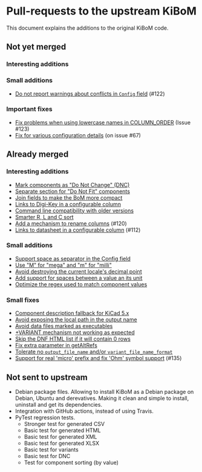 # Pull-requests to the upstream KiBoM

This document explains the additions to the original KiBoM code.

## Not yet merged

### Interesting additions

### Small additions

- [Do not report warnings about conflicts in `Config` field](Fork_PRs/No_config_conflicts.md) (#122)

### Important fixes

- [Fix problems when using lowercase names in COLUMN_ORDER](Fork_PRs/Fix_column_case.md) (Issue #123)
- [Fix for various configuration details](Fork_PRs/Fix_various_ini_details.md) (on issue #67)

## Already merged

### Interesting additions

- [Mark components as "Do Not Change" (DNC)](Fork_PRs/DNC.md)
- [Separate section for "Do Not Fit" components](Fork_PRs/Separate_DNF.md)
- [Join fields to make the BoM more compact](Fork_PRs/Join_fields.md)
- [Links to Digi-Key in a configurable column](Fork_PRs/Link_to_digikey.md)
- [Command line compatibility with older versions](Fork_PRs/CLI_compatibility.md)
- [Smarter R, L and C sort](Fork_PRs/Smart_sort_for_RLC.md)
- [Add a mechanism to rename columns](Fork_PRs/Column_Rename.md) (#120)
- [Links to datasheet in a configurable column](Fork_PRs/Datasheet_as_link.md) (#112)

### Small additions

- [Support space as separator in the Config field](Fork_PRs/Space_in_config.md)
- [Use "M" for "mega" and "m" for "milli"](Fork_PRs/Mega_prefix.md)
- [Avoid destroying the current locale's decimal point](Fork_PRs/Use_locale_decimal_point.md)
- [Add support for spaces between a value an its unit](Fork_PRs/Space_before_unit.md)
- [Optimize the regex used to match component values](Fork_PRs/Optimize_units_regex.md)

### Small fixes

- [Component description fallback for KiCad 5.x](Fork_PRs/Description_Fallback.md)
- [Avoid exposing the local path in the output name](Fork_PRs/No_path_in_name.md)
- [Avoid data files marked as executables](Fork_PRs/No_executable_data.md)
- [+VARIANT mechanism not working as expected](Fork_PRs/Variant_plus.md)
- [Skip the DNF HTML list if it will contain 0 rows](Fork_PRs/Skip_empty_DNF_table.md)
- [Fix extra parameter in getAltRefs](Fork_PRs/Fix_getAltRefs.md)
- [Tolerate no `output_file_name` and/or `variant_file_name_format`](Fork_PRs/Tolerate_no_outname.md)
- [Support for real 'micro' prefix and fix 'Ohm' symbol support](Fork_PRs/Fix_mu_and_ohm.md) (#135)


## Not sent to upstream

- Debian package files. Allowing to install KiBoM as a Debian package on Debian, Ubuntu and derevatives. Making it clean and simple to install, uninstall and get its dependencies.
- Integration with GitHub actions, instead of using Travis.
- PyTest regression tests.
  - Stronger test for generated CSV
  - Basic test for generated HTML
  - Basic test for generated XML
  - Basic test for generated XLSX
  - Basic test for variants
  - Basic test for DNC
  - Test for component sorting (by value)
